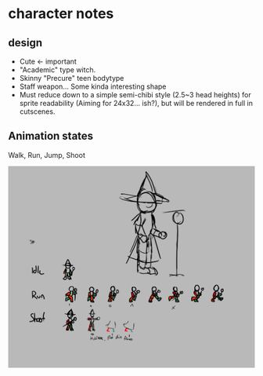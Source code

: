 # character notes

## design 
- Cute <- important
- "Academic" type witch. 
- Skinny "Precure" teen bodytype
- Staff weapon... Some kinda interesting shape
- Must reduce down to a simple semi-chibi style (2.5~3 head heights) for sprite readability (Aiming for 24x32... ish?), but will be rendered in full in cutscenes.

## Animation states
Walk, Run, Jump, Shoot

![character sheet](witch.png)
